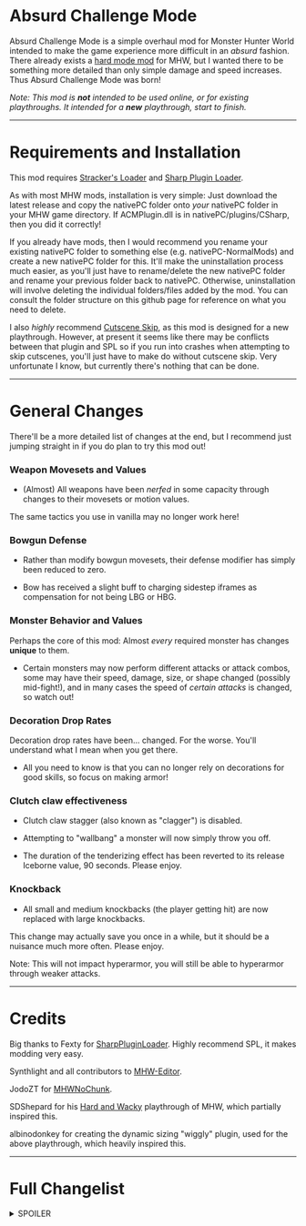 # Absurd Challenge Mode #

Absurd Challenge Mode is a simple overhaul mod for Monster Hunter World intended to make the game experience more difficult in an *absurd* fashion.
There already exists a [hard mode mod](https://www.nexusmods.com/monsterhunterworld/mods/4828) for MHW, but I wanted there to be something more
detailed than only simple damage and speed increases. Thus Absurd Challenge Mode was born! 

*Note: This mod is **not** intended to be used online, or for existing playthroughs. It intended for a **new** playthrough, start to finish.*

- - - -

# Requirements and Installation #

This mod requires [Stracker's Loader](https://www.nexusmods.com/monsterhunterworld/mods/1982) and [Sharp Plugin Loader](https://fexty12573.github.io/SharpPluginLoader/Install/Installation.html).


As with most MHW mods, installation is very simple: Just download the latest release and copy the nativePC folder onto *your* nativePC
folder in your MHW game directory. If ACMPlugin.dll is in nativePC/plugins/CSharp, then you did it correctly!

If you already have mods, then I would recommend you rename your existing nativePC folder to something else (e.g. nativePC-NormalMods) and create a new nativePC folder for this.
It'll make the uninstallation process much easier, as you'll just have to rename/delete the new nativePC folder and rename your previous folder back to nativePC.
Otherwise, uninstallation will involve deleting the individual folders/files added by the mod. You can consult the folder structure on this github page for reference on what you need to delete.

I also *highly* recommend [Cutscene Skip](https://www.nexusmods.com/monsterhunterworld/mods/5540), as this mod is designed for a new playthrough.
However, at present it seems like there may be conflicts between that plugin and SPL so if you run into crashes when attempting to skip cutscenes, you'll just have to make do without cutscene skip.
Very unfortunate I know, but currently there's nothing that can be done.

- - - -

# General Changes #

There'll be a more detailed list of changes at the end, but I recommend just jumping straight in if you do plan to try this mod out!

### Weapon Movesets and Values ###
- (Almost) All weapons have been *nerfed* in some capacity through changes to their movesets or motion values.

The same tactics you use in vanilla may no longer work here!

### Bowgun Defense ###
- Rather than modify bowgun movesets, their defense modifier has simply been reduced to zero.

- Bow has received a slight buff to charging sidestep iframes as compensation for not being LBG or HBG.

### Monster Behavior and Values ###
Perhaps the core of this mod: Almost *every* required monster has changes **unique** to them.

- Certain monsters may now perform different attacks or attack combos, some may have their speed, damage, size, or shape changed (possibly mid-fight!),
and in many cases the speed of *certain attacks* is changed, so watch out!

### Decoration Drop Rates ###
Decoration drop rates have been... changed. For the worse. You'll understand what I mean when you get there.

- All you need to know is that you can no longer rely on decorations for good skills, so focus on making armor!

### Clutch claw effectiveness ###
- Clutch claw stagger (also known as "clagger") is disabled.

- Attempting to "wallbang" a monster will now simply throw you off.

- The duration of the tenderizing effect has been reverted to its release Iceborne value, 90 seconds. Please enjoy.

### Knockback ###
- All small and medium knockbacks (the player getting hit) are now replaced with large knockbacks.

This change may actually save you once in a while, but it should be a nuisance much more often. Please enjoy.

Note: This will not impact hyperarmor, you will still be able to hyperarmor through weaker attacks.

- - - -

# Credits #
Big thanks to Fexty for [SharpPluginLoader](https://fexty12573.github.io/SharpPluginLoader/). Highly recommend SPL, it makes modding very easy.

Synthlight and all contributors to [MHW-Editor](https://github.com/Synthlight/MHW-Editor/wiki/).

JodoZT for [MHWNoChunk](https://github.com/JodoZT/MHWNoChunk).

SDShepard for his [Hard and Wacky](https://www.youtube.com/watch?v=OH4XSLModqQ) playthrough of MHW, which partially inspired this.

albinodonkey for creating the dynamic sizing "wiggly" plugin, used for the above playthrough, which heavily inspired this.

- - - -
# Full Changelist #
<details>
<summary>SPOILER</summary>
<h3>Weapons</h3>

No weapon attacks have been "removed" per se, rather they're replaced with something inconvenient to discourage their use.

The level of inconvenience *generally* corresponds to how powerful the attack would have been had I not replaced it.

Hope you don't have too much muscle memory on your favorite weapon!

- Greatsword
  - True Charge Slash removed.
- Sword and Shield
  - Claw uppercut removed.
  - Perfect Rush 1 removed.
- Dual Blades
  - Demon mode step dodges removed.
  - Slinger Burst dodges removed.
- Longsword
  - Foresight slash removed.
  - Helmsplitter finisher removed.
  - Iai Sheathe removed.
- Hammer
  - Big Bang Finisher removed.
  - Level 1 charged jump attack removed.
  - Spinning jump attack removed.
  - Power Charge removed.
- Hunting Horn
  - Echo spin attack motion value halved.
- Lance
  - Nothing. No changes. Capcom did the work for me with all the chip damage in Iceborne.
- Gunlance
  - Wvyernstake removed.
  - Wyrmstake Blast removed.
- Switch Axe
  - Clutch claw zero sum discharge removed.
- Charge Blade
  - Savage Axe removed.
- Insect Glaive
  - Strong Wide Slash motion value reduced.
  - Tornado Slash motion value reduced.
- Bow
  - Defense modifier reduced to zero.
  - Charging sidestep iframes increased to about the same as SnS backhops.
- Heavy Bowgun
  - Defense modifier reduced to zero.
- Light Bowgun
  - Defense modifier reduced to zero.

Additionally, most slinger burst motion values have been reduced to zero. No SnS slinger machinegunning allowed!

- - - -

<h3>Monsters</h3>

Putting this in order of assignments, then Iceborne title updates, then everything else.

Note: "Actions" refer to the monster doing anything, not just attacks.

- Small Monsters
  - Nearly all are sped up
  - Gajalaka and Boaboa size increased

- Great Jagras
  - Added the Arch Tempered slam attack to its normal moveset
  - Enraged damage increased
  - Health significantly increased
  - Grows slightly wider with every action, until a limit
    - Once that limit is hit, grows slightly thinner with every action, until approximately normal width
      - Repeats until death
- Kulu-Ya-Ku
  - Speed increased when enraged
  - Stun increased on several attacks
  - Enraged damage increased
  - Health increased
  - Has a small chance of doubling in size on any action
- Pukei-Pukei
  - Most poison attacks sped up
  - Enraged damage increased
  - Health increased
  - Longer
- Barroth
  - Most charge & head attacks sped up
  - Enraged damage increased
  - Health slightly increased
- Jyuratodus
  - Certain attacks sped up
  - Enraged damage increased
  - Health slightly increased
  - Thinner
  - Longer
- Tobi-Kadachi
  - Certain attacks sped up
  - Enraged damage increased
  - Health slightly increased
- Anjanath
  - Charge attack sped up
  - Gets wide when enraged
  - Enraged damage increased
  - Health slightly increased
- Zorah Magdaros
  - Random messages will pop up every 1-2 minutes
- Paolumu
  - Certain attacks sped up
  - Enraged damage increased
  - Health slightly increased
- Radobaan
  - Speed increased
  - Enraged damage increased
  - Health slightly increased
  - Wider
- Legiana
  - Idle animation sped up significantly
  - Roars now hold the player in place for much longer
- Odogaron
  - Size and speed change every three actions
  - Speed is inverse to size
- Rathalos
  - Fireball attacks sped up
  - Homing claw attack sped up
- Diablos
  - Charge attack sped up
  - Now consistently charges after a roar
    - The post-roar charge attack is slowed down
    - If hit by the roar, the player will be held in place until the charge finishes
- Pink Rathian
  - Fireball attacks sped up
  - Tail-flip attacks significantly sped up
- Nergigante
  - Several attack windups slowed down
  - Several post-windup attacks sped up
  - Certain non-windup attacks sped up
  - Added the Arch Tempered slam attack to its normal moveset
  - Added new combos
- Kushala Daora
  - Speed increased
  - Enrage speed decreased significantly (i.e. damage required to enrage)
  - Enrage duration decreased significantly
  - Now has a chance of repeating certain actions
- Teostra
  - Certain attacks sped up significantly
- Vaal Hazak
  - Gets slightly faster with each action, until a limit
  - Slightly longer
- Xeno'jiiva
  - Certain attacks sped up
  - Certain attacks significantly sped up
  - Certain attacks sometimes swapped for more dangerous attacks

- Beotodus
  - Certain attacks sped up
  - Wider
- Banbaro
  - Charge attacks sped up
- Viper Tobi-Kadachi
  - Poison attacks sped up significantly
  - Slightly wider
- Nightshade Paolumu
  - Gets slightly smaller with each action, until a limit
- Coral Pukei-Pukei
  - Water attacks sped up
- Barioth
  - Certain attacks sped up significantly
- Nargacuga
  - Speed increased while enraged
  - Added new combos
- Glavenus
  - Speed increased while enraged
  - Added new combos
- Tigrex
  - Speed decreased while unenraged
  - Speed increased while enraged
  - Added new combos
- Brachydios
  - Randomly speeds up or slows down on every action
- Shrieking Legiana
- Fulgar Anjanath
  - Achieves lightning mode much faster.
  - Requires multiple topples to be forced out of lightning mode
  - Head hitzone slightly nerfed.
- Acidic Glavenus
  - Certain attacks sped up
  - Certain actions swapped for other actions
- Ebony Odogaron
  - Size and speed change every action
  - Speed is inverse to size
- Velkhana
  - Certain attacks swapped with Arch Tempered versions
  - Achieves maximum aura upon enrage
  - Added new combos
- Seething Bazelgeuse
  - Speed decreased while unenraged
  - Speed decreased even more while enraged
  - Size increased significantly
  - Enraged damage increased very significantly
- Blackveil Vaal Hazak
  - Gets slightly wider with each action, until a limit
  - Gets slightly faster with each action, until a limit
  - Certain sound effects changed
- Namielle
  - Certain attacks sped up significantly
- Ruiner Nergigante
  - Same as Nergigante
  - New combos
- Shara Ishvalda
  - Certain phase 2 attacks sped up
  - Can now do certain phase 2 attacks in phase 1

- - - -

- Rajang
  - Size increased
  - Added several new combos
- Stygian Zinogre
  - Turns inside out every other action
- Safi'jiiva
  - Flattened sideways
- Raging Brachydios
  - Same as Brachydios
- Furious Rajang
  - Size increased
  - Speed increased
- Frostfang Barioth
  - Certain attacks sped up significantly
  - Slightly longer
- Alatreon
  - Added teammates
- Fatalis
  - Certain phase 3 attacks added to phase 1 and 2
  - Certain attacks sped up significantly
  - Certain attacks sometimes swapped for more dangerous attacks
  - Turns inside out when doing a certain attack

- - - -

Note: Since none of these monsters are required, less effort was put into them.
- TziTzi-Ya-Ku
  - Walking speed increased significantly
  - Flash attack sped up very significantly
  - Certain MR attacks swapped out with other attacks
- Great Girros
  - Flattened vertically
- Black Diablos
  - Size increased
- Dodogama
  - Gets slightly bigger with each action, until a limit
- Uragaan
  - Size increased
- Lavasioth
  - Same as Jyuratodus
- Bazelgeuse
  - Size increased significantly
- Kirin
  - Gets randomly squashed with each action
- Deviljho
  - Size increased
- Savage Deviljho
  - Size increased
- Lunastra
  - Size increased
  - Speed increased
- Zinogre
  - Turned inside out
- Yian Garuga
  - Charge speed increased
  - Size increased
- Scarred Yian Garuga
  - Same as Yian Garuga
- Silver Rathalos
  - Longer
- Golden Rathian
  - Wider
- Brute Tigrex
  - Speed decreased slightly
  - Size increased
</details>
















